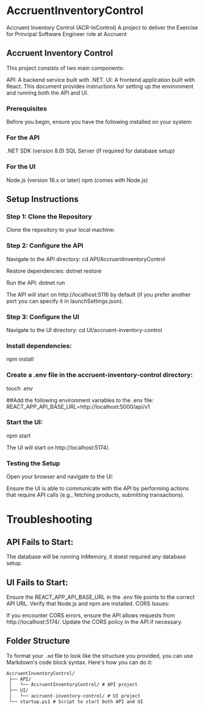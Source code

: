 # AccruentInventoryControl
Accruent Inventory Control (ACR-InControl) A project to deliver the Exercise for Principal Software Engineer role at Accruent

## Accruent Inventory Control
This project consists of two main components:

API: A backend service built with .NET.
UI: A frontend application built with React.
This document provides instructions for setting up the environment and running both the API and UI.

### Prerequisites
Before you begin, ensure you have the following installed on your system:

### For the API
.NET SDK (version 8.0)
SQL Server (if required for database setup)

### For the UI
Node.js (version 16.x or later)
npm (comes with Node.js)

## Setup Instructions

### Step 1: Clone the Repository
Clone the repository to your local machine:

### Step 2: Configure the API
Navigate to the API directory:
cd API/AccruentInventoryControl

Restore dependencies:
dotnet restore

Run the API:
dotnet run

The API will start on http://localhost:5116 by default (if you prefer another port you can specify it in launchSettings.json).

### Step 3: Configure the UI
Navigate to the UI directory:
cd UI/accruent-inventory-control

### Install dependencies:
npm install

### Create a .env file in the accruent-inventory-control directory:
touch .env

##Add the following environment variables to the .env file:
REACT_APP_API_BASE_URL=http://localhost:5000/api/v1

### Start the UI:
npm start

The UI will start on http://localhost:5174/.

### Testing the Setup
Open your browser and navigate to the UI:

Ensure the UI is able to communicate with the API by performing actions that require API calls (e.g., fetching products, submitting transactions).

# Troubleshooting

## API Fails to Start:

The database will be running InMemory, it doest required any database setup.

## UI Fails to Start:

Ensure the REACT_APP_API_BASE_URL in the .env file points to the correct API URL.
Verify that Node.js and npm are installed.
CORS Issues:

If you encounter CORS errors, ensure the API allows requests from http://localhost:5174/. Update the CORS policy in the API if necessary.

## Folder Structure
To format your `.md` file to look like the structure you provided, you can use Markdown's code block syntax. Here's how you can do it:

```markdown
AccruentInventoryControl/
 ├── API/
 │   └── AccruentInventoryControl/ # API project
 ├── UI/
 │   └── accruent-inventory-control/ # UI project
 └── startup.ps1 # Script to start both API and UI
```
